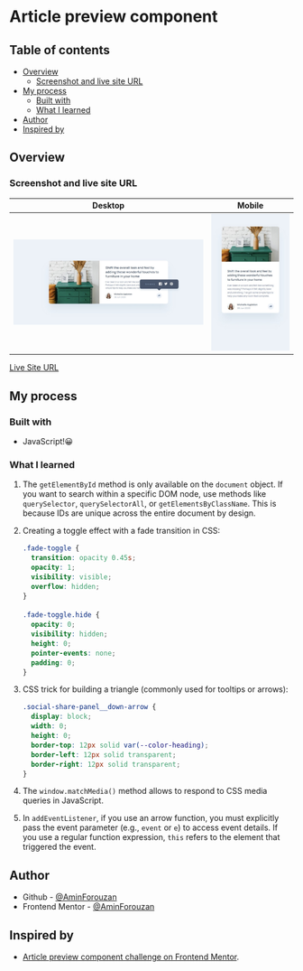 # Article preview component

## Table of contents

- [Overview](#overview)
  - [Screenshot and live site URL](#screenshot-and-live-site-url)
- [My process](#my-process)
  - [Built with](#built-with)
  - [What I learned](#what-i-learned)
- [Author](#author)
- [Inspired by](#inspired-by)

## Overview

### Screenshot and live site URL

| Desktop                                     | Mobile                                    |
| ------------------------------------------- | ----------------------------------------- |
| ![desktop](/images/desktop-screenshot.jpeg) | ![Mobile](/images/mobile-screenshot.jpeg) |

[Live Site URL](https://noonpanirsabzi.github.io/article-preview/)

## My process

### Built with

- JavaScript!😀

### What I learned

1. The `getElementById` method is only available on the `document` object. If you want to search within a specific DOM node, use methods like `querySelector`, `querySelectorAll`, or `getElementsByClassName`. This is because IDs are unique across the entire document by design.

2. Creating a toggle effect with a fade transition in CSS:

   ```css
   .fade-toggle {
     transition: opacity 0.45s;
     opacity: 1;
     visibility: visible;
     overflow: hidden;
   }

   .fade-toggle.hide {
     opacity: 0;
     visibility: hidden;
     height: 0;
     pointer-events: none;
     padding: 0;
   }
   ```

3. CSS trick for building a triangle (commonly used for tooltips or arrows):

   ```css
   .social-share-panel__down-arrow {
     display: block;
     width: 0;
     height: 0;
     border-top: 12px solid var(--color-heading);
     border-left: 12px solid transparent;
     border-right: 12px solid transparent;
   }
   ```

4. The `window.matchMedia()` method allows to respond to CSS media queries in JavaScript.

5. In `addEventListener`, if you use an arrow function, you must explicitly pass the event parameter (e.g., `event` or `e`) to access event details. If you use a regular function expression, `this` refers to the element that triggered the event.

## Author

- Github - [@AminForouzan](https://github.com/AminForouzan)
- Frontend Mentor - [@AminForouzan](https://www.frontendmentor.io/profile/AminForouzan)

## Inspired by

- [Article preview component challenge on Frontend Mentor](https://www.frontendmentor.io/challenges/article-preview-component-dYBN_pYFT).
